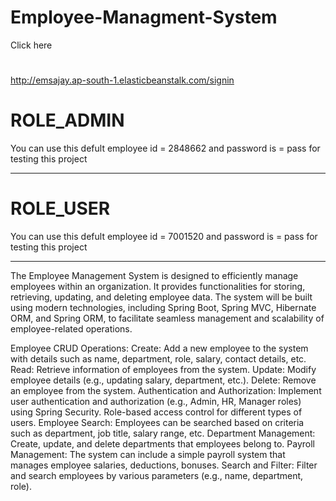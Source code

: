 # Employee-Managment-System

Click here
#
http://emsajay.ap-south-1.elasticbeanstalk.com/signin

# ROLE_ADMIN
You can use this defult employee id = 2848662 and password is = pass for testing this project 
____________________________________________________________________________________________________________
# ROLE_USER
You can use this defult employee id = 7001520 and password is = pass for testing this project 
____________________________________________________________________________________________________________

The Employee Management System is designed to efficiently manage employees within an organization. It provides functionalities for storing, retrieving, updating, and deleting employee data. The system will be built using modern technologies, including Spring Boot, Spring MVC, Hibernate ORM, and Spring ORM, to facilitate seamless management and scalability of employee-related operations.

 Employee CRUD Operations:
Create: Add a new employee to the system with details such as name, department, role, salary, contact details, etc.
Read: Retrieve information of employees from the system.
Update: Modify employee details (e.g., updating salary, department, etc.).
Delete: Remove an employee from the system.
Authentication and Authorization:
Implement user authentication and authorization (e.g., Admin, HR, Manager roles) using Spring Security.
Role-based access control for different types of users.
Employee Search: Employees can be searched based on criteria such as department, job title, salary range, etc.
Department Management: Create, update, and delete departments that employees belong to.
Payroll Management: The system can include a simple payroll system that manages employee salaries, deductions, bonuses.
Search and Filter:
Filter and search employees by various parameters (e.g., name, department, role).



